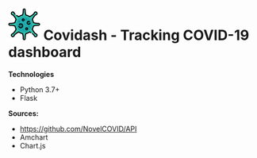 # ![logo](/static/favicon/virus2.png) **Covidash - Tracking COVID-19 dashboard**

**Technologies**

-   Python 3.7+
-   Flask

**Sources:**

-   https://github.com/NovelCOVID/API
-   Amchart
-   Chart.js
